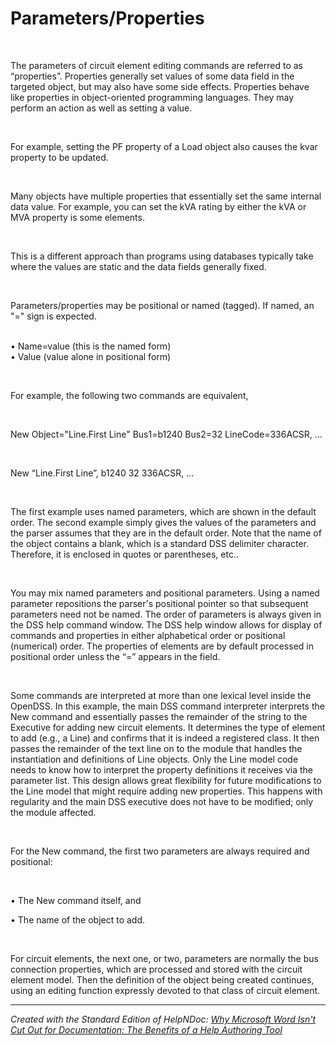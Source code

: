 # Parameters/Properties

&nbsp;

The parameters of circuit element editing commands are referred to as “properties”. Properties generally set values of some data field in the targeted object, but may also have some side effects. Properties behave like properties in object-oriented programming languages. They may perform an action as well as setting a value.

&nbsp;

For example, setting the PF property of a Load object also causes the kvar property to be updated.

&nbsp;

Many objects have multiple properties that essentially set the same internal data value. For example, you can set the kVA rating by either the kVA or MVA property is some elements.

&nbsp;

This is a different approach than programs using databases typically take where the values are static and the data fields generally fixed.

&nbsp;

Parameters/properties may be positional or named (tagged). If named, an "=" sign is expected.

\
• Name=value (this is the named form)\
• Value (value alone in positional form)

&nbsp;

For example, the following two commands are equivalent,

&nbsp;

New Object="Line.First Line" Bus1=b1240 Bus2=32 LineCode=336ACSR, …

&nbsp;

New “Line.First Line”, b1240 32 336ACSR, …

&nbsp;

The first example uses named parameters, which are shown in the default order. The second example simply gives the values of the parameters and the parser assumes that they are in the default order. Note that the name of the object contains a blank, which is a standard DSS delimiter character. Therefore, it is enclosed in quotes or parentheses, etc..&nbsp;

&nbsp;

You may mix named parameters and positional parameters. Using a named parameter repositions the parser's positional pointer so that subsequent parameters need not be named. The order of parameters is always given in the DSS help command window. The DSS help window allows for display of commands and properties in either alphabetical order or positional (numerical) order. The properties of elements are by default processed in positional order unless the “=” appears in the field.&nbsp;

&nbsp;

Some commands are interpreted at more than one lexical level inside the OpenDSS. In this example, the main DSS command interpreter interprets the New command and essentially passes the remainder of the string to the Executive for adding new circuit elements. It determines the type of element to add (e.g., a Line) and confirms that it is indeed a registered class. It then passes the remainder of the text line on to the module that handles the instantiation and definitions of Line objects. Only the Line model code needs to know how to interpret the property definitions it receives via the parameter list. This design allows great flexibility for future modifications to the Line model that might require adding new properties. This happens with regularity and the main DSS executive does not have to be modified; only the module affected.

&nbsp;

For the New command, the first two parameters are always required and positional:

&nbsp;

• The New command itself, and

• The name of the object to add.

&nbsp;

For circuit elements, the next one, or two, parameters are normally the bus connection properties, which are processed and stored with the circuit element model. Then the definition of the object being created continues, using an editing function expressly devoted to that class of circuit element.


***
_Created with the Standard Edition of HelpNDoc: [Why Microsoft Word Isn't Cut Out for Documentation: The Benefits of a Help Authoring Tool](<https://www.helpndoc.com/news-and-articles/2022-09-27-why-use-a-help-authoring-tool-instead-of-microsoft-word-to-produce-high-quality-documentation/>)_
